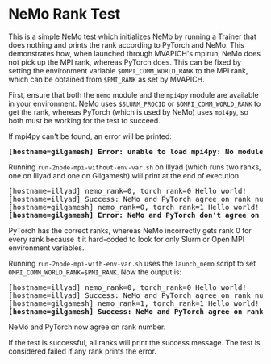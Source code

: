 # NeMo Rank Test

This is a simple NeMo test which initializes NeMo by running a Trainer that does nothing and prints the rank according to PyTorch and NeMo. This demonstrates how, when launched through MVAPICH's mpirun, NeMo does not pick up the MPI rank, whereas PyTorch does. This can be fixed by setting the environment variable `$OMPI_COMM_WORLD_RANK` to the MPI rank, which can be obtained from `$PMI_RANK` as set by MVAPICH.

First, ensure that both the `nemo` module and the `mpi4py` module are available in your environment. NeMo uses `$SLURM_PROCID` or `$OMPI_COMM_WORLD_RANK` to get the rank, whereas PyTorch (which is used by NeMo) uses `mpi4py`, so both must be working for the test to succeed.

If mpi4py can't be found, an error will be printed:

<pre>
<b>[hostname=gilgamesh] Error: unable to load mpi4py: No module named 'mpi4py'</b>
</pre>

Running `run-2node-mpi-without-env-var.sh` on Illyad (which runs two ranks, one on Illyad and one on Gilgamesh) will print at the end of execution

<pre>
[hostname=illyad] nemo_rank=0, torch_rank=0 Hello world!
[hostname=illyad] Success: NeMo and PyTorch agree on rank number
[hostname=gilgamesh] nemo_rank=0, torch_rank=1 Hello world!
<b>[hostname=gilgamesh] Error: NeMo and PyTorch don't agree on rank number</b>
</pre>

PyTorch has the correct ranks, whereas NeMo incorrectly gets rank 0 for every rank because it it hard-coded to look for only Slurm or Open MPI environment variables.

Running `run-2node-mpi-with-env-var.sh` uses the `launch_nemo` script to set `OMPI_COMM_WORLD_RANK=$PMI_RANK`. Now the output is:

<pre>
[hostname=illyad] nemo_rank=0, torch_rank=0 Hello world!
[hostname=illyad] Success: NeMo and PyTorch agree on rank number
[hostname=gilgamesh] nemo_rank=1, torch_rank=1 Hello world!
<b>[hostname=gilgamesh] Success: NeMo and PyTorch agree on rank number</b>
</pre>

NeMo and PyTorch now agree on rank number.

If the test is successful, all ranks will print the success message.
The test is considered failed if any rank prints the error.
